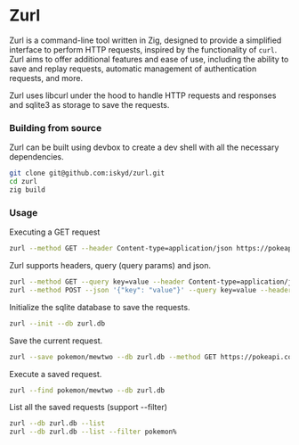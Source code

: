# Zurl #

Zurl is a command-line tool written in Zig, designed to provide a simplified interface to perform HTTP requests, inspired by the functionality of `curl`. Zurl aims to offer additional features and ease of use, including the ability to save and replay requests, automatic management of authentication requests, and more.

Zurl uses libcurl under the hood to handle HTTP requests and responses and sqlite3 as storage to save the requests.


### Building from source

Zurl can be built using devbox to create a dev shell with all the necessary dependencies.

``` bash
git clone git@github.com:iskyd/zurl.git
cd zurl
zig build
```

### Usage

Executing a GET request
``` bash
zurl --method GET --header Content-type=application/json https://pokeapi.co/api/v2/pokemon/mewtwo | jq .stats
```

Zurl supports headers, query (query params) and json.
``` bash
zurl --method GET --query key=value --header Content-type=application/json https://pokeapi.co/api/v2/pokemon/mewtwo | jq .stats
zurl --method POST --json '{"key": "value"}' --query key=value --header Content-type=application/json https://api.example.com
```

Initialize the sqlite database to save the requests.
``` bash
zurl --init --db zurl.db
```

Save the current request.
``` bash
zurl --save pokemon/mewtwo --db zurl.db --method GET https://pokeapi.co/api/v2/pokemon/mewtwo
```

Execute a saved request.
``` bash
zurl --find pokemon/mewtwo --db zurl.db
```

List all the saved requests (support --filter)
``` bash
zurl --db zurl.db --list
zurl --db zurl.db --list --filter pokemon%
```

